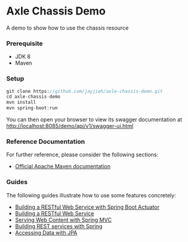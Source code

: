 # Axle Chassis Demo
A demo to show how to use the chassis resource

### Prerequisite
* JDK 8
* Maven

### Setup
``` java
git clone https://github.com/jayjieh/axle-chassis-demo.git
cd axle-chassis-demo
mvn install
mvn spring-boot:run
```

You can then open your browser to view its swagger documentation at [http://localhost:8085/demo/api/v1/swagger-ui.html](http://localhost:8085/demo/api/v1/swagger-ui.html)

### Reference Documentation
For further reference, please consider the following sections:

* [Official Apache Maven documentation](https://maven.apache.org/guides/index.html)

### Guides
The following guides illustrate how to use some features concretely:

* [Building a RESTful Web Service with Spring Boot Actuator](https://spring.io/guides/gs/actuator-service/)
* [Building a RESTful Web Service](https://spring.io/guides/gs/rest-service/)
* [Serving Web Content with Spring MVC](https://spring.io/guides/gs/serving-web-content/)
* [Building REST services with Spring](https://spring.io/guides/tutorials/bookmarks/)
* [Accessing Data with JPA](https://spring.io/guides/gs/accessing-data-jpa/)

